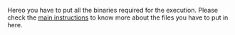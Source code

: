 Hereo you have to put all the binaries required for the execution.
Please check the [main instructions](../readme.md) to know more about the files you have to put in here.